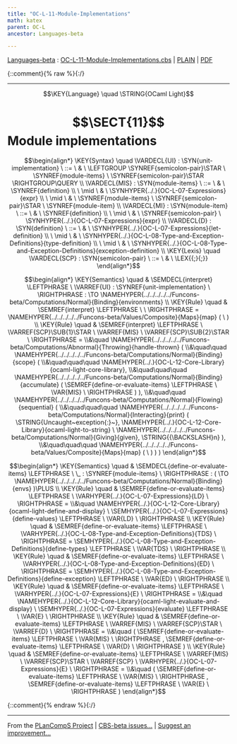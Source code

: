 ```yaml
---
title: "OC-L-11-Module-Implementations"
math: katex
parent: OC-L
ancestor: Languages-beta

---
```

[Languages-beta] : [OC-L-11-Module-Implementations.cbs] \| [PLAIN] \| [PDF]

{::comment}{% raw %}{:/}


----

$$\KEY{Language} \quad \STRING{OCaml Light}$$

# $$\SECT{11}$$ Module implementations
           


$$\begin{align*}
  \KEY{Syntax} \quad
    \VARDECL{UI} : \SYN{unit-implementation}
      \ ::= \ & \
      \LEFTGROUP \SYNREF{semicolon-pair}\STAR \ \SYNREF{module-items} \ \SYNREF{semicolon-pair}\STAR \RIGHTGROUP\QUERY
    \\
    \VARDECL{MIS} : \SYN{module-items}
      \ ::= \ & \
      \SYNREF{definition} \\
      \ \mid \ & \ \SYNHYPER{../.}{OC-L-07-Expressions}{expr} \\
      \ \mid \ & \ \SYNREF{module-items} \ \SYNREF{semicolon-pair}\STAR \ \SYNREF{module-item}
    \\
    \VARDECL{MI} : \SYN{module-item}
      \ ::= \ & \
      \SYNREF{definition} \\
      \ \mid \ & \ \SYNREF{semicolon-pair} \ \SYNHYPER{../.}{OC-L-07-Expressions}{expr}
    \\
    \VARDECL{D} : \SYN{definition}
      \ ::= \ & \
      \SYNHYPER{../.}{OC-L-07-Expressions}{let-definition} \\
      \ \mid \ & \ \SYNHYPER{../.}{OC-L-08-Type-and-Exception-Definitions}{type-definition} \\
      \ \mid \ & \ \SYNHYPER{../.}{OC-L-08-Type-and-Exception-Definitions}{exception-definition}
\\
  \KEY{Lexis} \quad
    \VARDECL{SCP} : \SYN{semicolon-pair}
      \ ::= \ & \
      \LEX{{;}{;}}
\end{align*}$$

$$\begin{align*}
  \KEY{Semantics} \quad
  & \SEMDECL{interpret} \LEFTPHRASE \ \VARREF{UI} : \SYNREF{unit-implementation} \ \RIGHTPHRASE  
    :  \TO \NAMEHYPER{../../../../../Funcons-beta/Computations/Normal}{Binding}{environments} 
\\
  \KEY{Rule} \quad
    & \SEMREF{interpret} \LEFTPHRASE \
                             \
                          \RIGHTPHRASE  = 
      \NAMEHYPER{../../../../../Funcons-beta/Values/Composite}{Maps}{map}
        (   \  )
\\
  \KEY{Rule} \quad
    & \SEMREF{interpret} \LEFTPHRASE \
                            \VARREF{SCP}\SUB{1}\STAR \ \VARREF{MIS} \ \VARREF{SCP}\SUB{2}\STAR \
                          \RIGHTPHRASE  = \\&\quad
      \NAMEHYPER{../../../../../Funcons-beta/Computations/Abnormal}{Throwing}{handle-thrown}
        ( \\&\quad\quad \NAMEHYPER{../../../../../Funcons-beta/Computations/Normal}{Binding}{scope}
                ( \\&\quad\quad\quad \NAMEHYPER{../.}{OC-L-12-Core-Library}{ocaml-light-core-library}, \\&\quad\quad\quad
                       \NAMEHYPER{../../../../../Funcons-beta/Computations/Normal}{Binding}{accumulate}
                        (  \SEMREF{define-or-evaluate-items} \LEFTPHRASE \
                                                    \VAR{MIS} \
                                                  \RIGHTPHRASE  ) ), \\&\quad\quad
               \NAMEHYPER{../../../../../Funcons-beta/Computations/Normal}{Flowing}{sequential}
                ( \\&\quad\quad\quad \NAMEHYPER{../../../../../Funcons-beta/Computations/Normal}{Interacting}{print}
                        (  \STRING{Uncaught~exception{:}~}, 
                               \NAMEHYPER{../.}{OC-L-12-Core-Library}{ocaml-light-to-string} \ 
                                \NAMEHYPER{../../../../../Funcons-beta/Computations/Normal}{Giving}{given}, 
                               \STRING{{\BACKSLASH}n} ), \\&\quad\quad\quad
                       \NAMEHYPER{../../../../../Funcons-beta/Values/Composite}{Maps}{map}
                        (   \  ) ) )
\end{align*}$$

$$\begin{align*}
  \KEY{Semantics} \quad
  & \SEMDECL{define-or-evaluate-items} \LEFTPHRASE \ \_ : \SYNREF{module-items} \ \RIGHTPHRASE  
    : (   \TO \NAMEHYPER{../../../../../Funcons-beta/Computations/Normal}{Binding}{envs} )\PLUS 
\\
  \KEY{Rule} \quad
    & \SEMREF{define-or-evaluate-items} \LEFTPHRASE \
                            \VARHYPER{../.}{OC-L-07-Expressions}{LD} \
                          \RIGHTPHRASE  = \\&\quad
      \NAMEHYPER{../.}{OC-L-12-Core-Library}{ocaml-light-define-and-display} \ 
        \SEMHYPER{../.}{OC-L-07-Expressions}{define-values} \LEFTPHRASE \
                              \VAR{LD} \
                            \RIGHTPHRASE 
\\
  \KEY{Rule} \quad
    & \SEMREF{define-or-evaluate-items} \LEFTPHRASE \
                            \VARHYPER{../.}{OC-L-08-Type-and-Exception-Definitions}{TDS} \
                          \RIGHTPHRASE  = 
      \SEMHYPER{../.}{OC-L-08-Type-and-Exception-Definitions}{define-types} \LEFTPHRASE \
                            \VAR{TDS} \
                          \RIGHTPHRASE 
\\
  \KEY{Rule} \quad
    & \SEMREF{define-or-evaluate-items} \LEFTPHRASE \
                            \VARHYPER{../.}{OC-L-08-Type-and-Exception-Definitions}{ED} \
                          \RIGHTPHRASE  = 
      \SEMHYPER{../.}{OC-L-08-Type-and-Exception-Definitions}{define-exception} \LEFTPHRASE \
                            \VAR{ED} \
                          \RIGHTPHRASE 
\\
  \KEY{Rule} \quad
    & \SEMREF{define-or-evaluate-items} \LEFTPHRASE \
                            \VARHYPER{../.}{OC-L-07-Expressions}{E} \
                          \RIGHTPHRASE  = \\&\quad
      \NAMEHYPER{../.}{OC-L-12-Core-Library}{ocaml-light-evaluate-and-display} \ 
        \SEMHYPER{../.}{OC-L-07-Expressions}{evaluate} \LEFTPHRASE \
                              \VAR{E} \
                            \RIGHTPHRASE 
\\
  \KEY{Rule} \quad
    & \SEMREF{define-or-evaluate-items} \LEFTPHRASE \
                            \VARREF{MIS} \ \VARREF{SCP}\STAR \ \VARREF{D} \
                          \RIGHTPHRASE  = \\&\quad
      (  \SEMREF{define-or-evaluate-items} \LEFTPHRASE \
                                  \VAR{MIS} \
                                \RIGHTPHRASE , 
             \SEMREF{define-or-evaluate-items} \LEFTPHRASE \
                                  \VAR{D} \
                                \RIGHTPHRASE  )
\\
  \KEY{Rule} \quad
    & \SEMREF{define-or-evaluate-items} \LEFTPHRASE \
                            \VARREF{MIS} \ \VARREF{SCP}\STAR \ \VARREF{SCP} \ \VARHYPER{../.}{OC-L-07-Expressions}{E} \
                          \RIGHTPHRASE  = \\&\quad
      (  \SEMREF{define-or-evaluate-items} \LEFTPHRASE \
                                  \VAR{MIS} \
                                \RIGHTPHRASE , 
             \SEMREF{define-or-evaluate-items} \LEFTPHRASE \
                                  \VAR{E} \
                                \RIGHTPHRASE  )
\end{align*}$$



[Funcons-beta]: /CBS-beta/math/Funcons-beta
  "FUNCONS-BETA"
[Unstable-Funcons-beta]: /CBS-beta/math/Unstable-Funcons-beta
  "UNSTABLE-FUNCONS-BETA"
[Languages-beta]: /CBS-beta/math/Languages-beta
  "LANGUAGES-BETA"
[Unstable-Languages-beta]: /CBS-beta/math/Unstable-Languages-beta
  "UNSTABLE-LANGUAGES-BETA"
[CBS-beta]: /CBS-beta
  "CBS-BETA"
[OC-L-11-Module-Implementations.cbs]: https://github.com/plancomps/CBS-beta/blob/math/Languages-beta/OCaml-Light/OC-L-cbs/OC-L/OC-L-11-Module-Implementations/OC-L-11-Module-Implementations.cbs
  "CBS SOURCE FILE ON GITHUB"
[PLAIN]: /CBS-beta/docs/Languages-beta/OCaml-Light/OC-L-cbs/OC-L/OC-L-11-Module-Implementations
  "CBS SOURCE WEB PAGE"
 [PRETTY]: /CBS-beta/math/Languages-beta/OCaml-Light/OC-L-cbs/OC-L/OC-L-11-Module-Implementations
  "CBS-KATEX WEB PAGE"
[PDF]: https://github.com/plancomps/CBS-beta/blob/math/Languages-beta/OCaml-Light/OC-L-cbs/OC-L/OC-L-11-Module-Implementations/OC-L-11-Module-Implementations.pdf
  "CBS-LATEX PDF FILE"
[PLanCompS Project]: https://plancomps.github.io
  "PROGRAMMING LANGUAGE COMPONENTS AND SPECIFICATIONS PROJECT HOME PAGE"
{::comment}{% endraw %}{:/}


____

From the [PLanCompS Project] | [CBS-beta issues...] | [Suggest an improvement...]

[CBS-beta issues...]: https://github.com/plancomps/CBS-beta/issues
  "CBS-BETA ISSUE REPORTS ON GITHUB"
[Suggest an improvement...]: mailto:plancomps@gmail.com?Subject=CBS-beta%20-%20comment&Body=Re%3A%20CBS-beta%20specification%20at%20OC-L/OC-L-11-Module-Implementations/OC-L-11-Module-Implementations.cbs%0A%0AComment/Query/Issue/Suggestion%3A%0A%0A%0ASignature%3A%0A
  "GENERATE AN EMAIL TEMPLATE"
